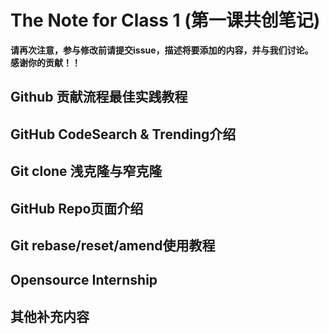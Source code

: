 # The Note for Class 1 (第一课共创笔记)
**请再次注意，参与修改前请提交issue，描述将要添加的内容，并与我们讨论。**  
**感谢你的贡献！！**  

## Github 贡献流程最佳实践教程


## GitHub CodeSearch & Trending介绍



## Git clone 浅克隆与窄克隆



## GitHub Repo页面介绍



## Git rebase/reset/amend使用教程



## Opensource Internship



## 其他补充内容
